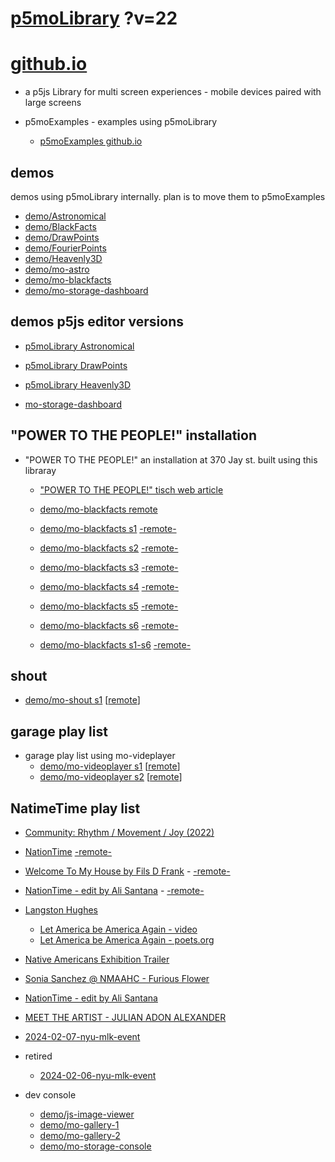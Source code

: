 # [p5moLibrary](https://github.com/molab-itp/p5moLibrary) ?v=22

# [github.io](https://molab-itp.github.io/p5moLibrary/src?v=22)

- a p5js Library for multi screen experiences - mobile devices paired with large screens

- p5moExamples - examples using p5moLibrary

  - [ p5moExamples github.io ](https://molab-itp.github.io/p5moExamples)

## demos

demos using p5moLibrary internally. plan is to move them to p5moExamples

- [demo/Astronomical](demo/Astronomical?v=22)
- [demo/BlackFacts](demo/BlackFacts?v=22)
- [demo/DrawPoints](demo/DrawPoints?v=22)
- [demo/FourierPoints](demo/FourierPoints?v=22)
- [demo/Heavenly3D](demo/Heavenly3D?v=22)
- [demo/mo-astro](demo/mo-astro?v=22)
- [demo/mo-blackfacts](demo/mo-blackfacts?v=22)
- [demo/mo-storage-dashboard](demo/mo-storage-dashboard?v=22)

## demos p5js editor versions

- [p5moLibrary Astronomical](https://editor.p5js.org/jht9629-nyu/sketches/iIIAb8KIDr)

- [p5moLibrary DrawPoints](https://editor.p5js.org/jht9629-nyu/sketches/TQyVoswjQ)

- [p5moLibrary Heavenly3D](https://editor.p5js.org/jht9629-nyu/sketches/6VM5IMP4m)

- [mo-storage-dashboard](https://editor.p5js.org/jht9629-nyu/sketches/Osz28nOS9)

## "POWER TO THE PEOPLE!" installation

- "POWER TO THE PEOPLE!" an installation at 370 Jay st. built using this libraray

  - ["POWER TO THE PEOPLE!" tisch web article](https://tisch.nyu.edu/itp/news/spring-2024/community-facing-interactive-installations-on-the-ground-floor-o)

  - [demo/mo-blackfacts remote](demo/mo-blackfacts?v=22)
  - [demo/mo-blackfacts s1](demo/mo-blackfacts?v=22&group=s1&qrcode=mo-blackfacts-qrcode-1.png) [-remote-](demo/mo-blackfacts?v=22&group=s1)
  - [demo/mo-blackfacts s2](demo/mo-blackfacts?v=22&group=s2&qrcode=mo-blackfacts-qrcode-2.png) [-remote-](demo/mo-blackfacts?v=22&group=s2)
  - [demo/mo-blackfacts s3](demo/mo-blackfacts?v=22&group=s3&qrcode=mo-blackfacts-qrcode-3.png) [-remote-](demo/mo-blackfacts?v=22&group=s3)
  - [demo/mo-blackfacts s4](demo/mo-blackfacts?v=22&group=s4&qrcode=mo-blackfacts-qrcode-4.png) [-remote-](demo/mo-blackfacts?v=22&group=s4)
  - [demo/mo-blackfacts s5](demo/mo-blackfacts?v=22&group=s5&qrcode=mo-blackfacts-qrcode-5.png) [-remote-](demo/mo-blackfacts?v=22&group=s5)
  - [demo/mo-blackfacts s6](demo/mo-blackfacts?v=22&group=s6&qrcode=mo-blackfacts-qrcode-6.png) [-remote-](demo/mo-blackfacts?v=22&group=s6)
  - [demo/mo-blackfacts s1-s6](demo/mo-blackfacts?v=22&group=s1,s2,s3,s4,s5,s6&qrcode=mo-blackfacts-qrcode-1-6.png) [-remote-](demo/mo-blackfacts?v=22&group=s1,s2,s3,s4,s5,s6)

## shout

- [demo/mo-shout s1](demo/mo-shout?v=22&group=s1&qrcode=mo-shout-qrcode-1.png) [[remote](qrcode/mo-shout.html?v=22&group=s1)]
<!-- https://molab-itp.github.io/p5moLibrary/src/qrcode/mo-shout.html?group=s1 -->

## garage play list

- garage play list using mo-videplayer
  - [demo/mo-videoplayer s1](demo/mo-videoplayer?v=22&group=s1&qrcode=mo-videoplayer-qrcode-1.png)
    [[remote](qrcode/mo-videoplayer.html?v=22&group=s1)]
  - [demo/mo-videoplayer s2](demo/mo-videoplayer?v=22&group=s2&qrcode=mo-videoplayer-qrcode-2.png)
    [[remote](qrcode/mo-videoplayer.html?v=22&group=s2)]

## NatimeTime play list

- [Community: Rhythm / Movement / Joy (2022)](demo/mo-videoplayer/index.html?playlist=8HfVf69nUX0)

- [NationTime](demo/mo-videoplayer/index.html?qrcode=NationTime.png) [-remote-](demo/mo-videoplayer/index.html)

- [Welcome To My House by Fils D Frank](demo/mo-videoplayer/?playlist=kinLtCLHYvo&title=Welcome%20To%20My%20House%20by%20Fils%20D%20Frank&qrcode=NationTime.png) - [-remote-](demo/mo-videoplayer/?playlist=kinLtCLHYvo&title=Welcome%20To%20My%20House%20by%20Fils%20D%20Frank)

- [NationTime - edit by Ali Santana](demo/mo-videoplayer/?playlist=-UtKxghWlvY&title=NationTime%20-%20ELUCID%20-%20BETAMAX&qrcode=NationTime.png) - [-remote-](demo/mo-videoplayer/?playlist=-UtKxghWlvY&title=NationTime%20-%20ELUCID%20-%20BETAMAX)

- [Langston Hughes ](demo/BlackFacts?playlist=XzI3huqpCi4)

  - [Let America be America Again - video](demo/mo-blackfacts?playlist=CFNM8GB_Yp0&title=%E2%98%85)
  - [Let America be America Again - poets.org](https://poets.org/poem/let-america-be-america-again)

- [Native Americans Exhibition Trailer](demo/BlackFacts?playlist=hpjNGTYvpxw)

- [Sonia Sanchez @ NMAAHC - Furious Flower](demo/mo-blackfacts?playlist=FNLp8e-cfgk&title=Sonia%20Sanchez)

- [NationTime - edit by Ali Santana](demo/mo-videoplayer?playlist=-UtKxghWlvY&title=NationTime%20-%20ELUCID%20-%20BETAMAX&qrcode=NationTime.png)

- [MEET THE ARTIST - JULIAN ADON ALEXANDER](demo/mo-blackfacts?playlist=wk0La_2igws&title=MEET%20THE%20ARTIST%20-%20JULIAN%20ADON%20ALEXANDE%20-%20What%20it%20is&qrcode=JULIAN.png)

- [2024-02-07-nyu-mlk-event](demo/mo-blackfacts?playlist=lG758MniLYg&qrcode=annoucement-01.png&title=2024-02-07-nyu-mlk-event)

- retired

  - [2024-02-06-nyu-mlk-event](demo/mo-blackfacts?playlist=zbRz5xTaLYI&qrcode=annoucement-01.png&title=2024-02-06-nyu-mlk-event)
  <!-- - [Weapons of White Destruction - TJ](demo/mo-blackfacts?playlist=ob8YQPGJiHY&title=Weapons%20of%20White%20Destruction%20-%20TJ&&qrcode=TJ.png) -->

- dev console

  - [demo/js-image-viewer](demo/js-image-viewer?v=22)
  - [demo/mo-gallery-1](demo/mo-gallery-1?v=22)
  - [demo/mo-gallery-2](demo/mo-gallery-2?v=22)
  - [demo/mo-storage-console](demo/mo-storage-console?v=22)

<!--

- retired
  - [demo/mo-astro-host-0](demo/mo-astro-host-0?v=22)
  - [demo/mo-astro-host-1](demo/mo-astro-host-1?v=22)
  - [demo/mo-astro-remote-0](demo/mo-astro-remote-0?v=22)
  - [demo/mo-astro-remote-1](demo/mo-astro-remote-1?v=22)

  - [demo/mo-blackfacts-host](demo/mo-blackfacts-host?v=22)
  - [demo/mo-blackfacts-remote](demo/mo-blackfacts-remote?v=22)

# https://www.youtube.com/watch?v=hpjNGTYvpxw
# The Land Carries Our Ancestors: Contemporary Art by Native Americans Exhibition Trailer

 -->
